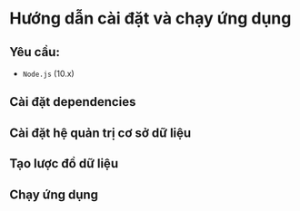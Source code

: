 # Hướng dẫn cài đặt và chạy ứng dụng

## Yêu cầu:

- `Node.js` (10.x)

## Cài đặt dependencies


## Cài đặt hệ quản trị cơ sở dữ liệu


## Tạo lược đồ dữ liệu

## Chạy ứng dụng
